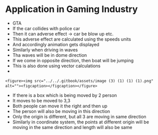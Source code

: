 # Application in Gaming Industry

* GTA
* If the car collides with police car
* Then it can adverse effect -> car be blow up etc.
* This adverse effect are calculated using the speeds units
* And accordingly animation gets displayed
* Similarly when driving in waves
* Tha waves will be in dome direction
* If we come in opposite direction, then boat will be jumping
* This is also done using vector calculations
*

    <figure><img src="../../.gitbook/assets/image (3) (1) (1) (1).png" alt=""><figcaption></figcaption></figure>
* If there is a box which is being moved by 2 person
* It moves to be moved to 3,3
* Both people can move it the right and then up
* The person will also be moving in this direction
* Only the origin is different, but all 3 are moving in same direction
* Similarly in coordinate system, the points at different origin will be moving in the same direction and length will also be same
